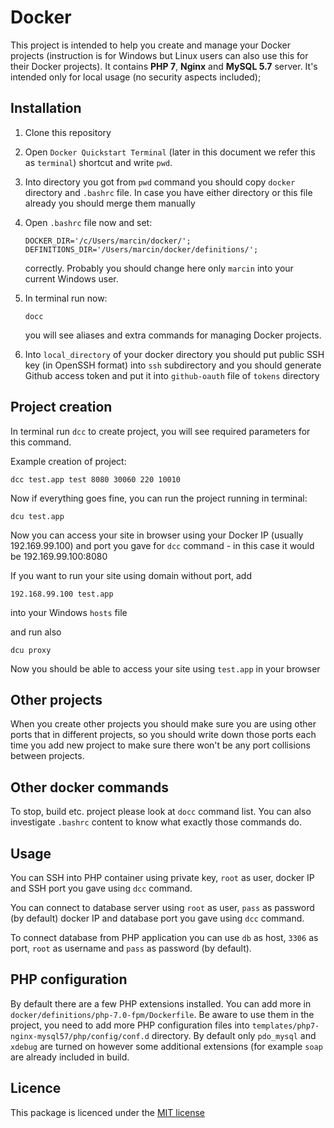 # Docker
This project is intended to help you create and manage your Docker projects (instruction is for Windows but Linux users can also use this for their Docker projects). It contains **PHP 7**, **Nginx** and **MySQL 5.7** server. It's intended only for local usage (no security aspects included);

## Installation

1. Clone this repository

2. Open `Docker Quickstart Terminal` (later in this document we refer this as `terminal`) shortcut and write `pwd`.

3. Into directory you got from `pwd` command you should copy `docker` directory and `.bashrc` file. In case you have either directory or this file already you should merge them manually

4. Open `.bashrc` file now and set:

   ```
   DOCKER_DIR='/c/Users/marcin/docker/';
   DEFINITIONS_DIR='/Users/marcin/docker/definitions/';
   ```
   
   correctly. Probably you should change here only `marcin` into your current Windows user.
   
5. In terminal run now:

   ```
   docc
   ```
   
   you will see aliases and extra commands for managing Docker projects.
   
6. Into `local_directory` of your docker directory you should put public SSH key (in OpenSSH format) into `ssh` subdirectory and you should generate Github access token and put it into `github-oauth` file of `tokens` directory

## Project creation

In terminal run `dcc` to create project, you will see required parameters for this command.

Example creation of project:

```
dcc test.app test 8080 30060 220 10010
```

Now if everything goes fine, you can run the project running in terminal:

```
dcu test.app
```

Now you can access your site in browser using your Docker IP (usually 192.169.99.100) and port you gave for `dcc` command - in this case it would be 192.169.99.100:8080

If you want to run your site using domain without port, add 

```
192.168.99.100 test.app
```
    
into your Windows `hosts` file
    
and run also

```
dcu proxy
```

Now you should be able to access your site using `test.app` in your browser

## Other projects

When you create other projects you should make sure you are using other ports that in different projects, so you should write down those ports each time you add new project to make sure
there won't be any port collisions between projects.

## Other docker commands

To stop, build etc. project please look at `docc` command list. You can also investigate `.bashrc` content to know what exactly those commands do. 

## Usage

You can SSH into PHP container using private key, `root` as user, docker IP and SSH port you gave using `dcc` command.

You can connect to database server using `root` as user, `pass` as password (by default) docker IP and database port you gave using `dcc` command.

To connect database from PHP application you can use `db` as host, `3306` as port, `root` as username and `pass` as password (by default).

## PHP configuration

By default there are a few PHP extensions installed. You can add more in `docker/definitions/php-7.0-fpm/Dockerfile`. Be aware to use them in the project, you need to add more PHP configuration files into `templates/php7-nginx-mysql57/php/config/conf.d` directory. By default only `pdo_mysql` and `xdebug` are turned on however some additional extensions (for example `soap` are already included in build.  

## Licence

This package is licenced under the [MIT license](http://opensource.org/licenses/MIT)
